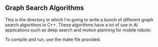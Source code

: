 ## Graph Search Algorithms

This is the directory in which I'm going to write a bunch of different graph search algorithms in C++. These algorithms have a lot of use in AI applications such as deep search and motion planning for mobile robots. 

To compile and run, use the make file provided. 

